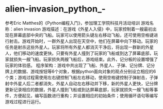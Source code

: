 # alien-invasion_python_-
参考Eric Matthes的《Python编程入门》，参加理工学院科技月活动培训
游戏名称：alien invasion
游戏描述：在游戏《外星人入侵》中，玩家控制着一艘最初出现在屏幕底部中央的飞船。玩家可以使用箭头键左右移动飞船，还可使用空格键进行射击。游戏开始时，一群外星人出现在天空中，他们在屏幕中向下移动。玩家的任务是射杀这些外星人。玩家将所有外星人都消灭干净后，将出现一群新的外星人，他们移动的速度更快。只要有外星人撞到了玩家的飞船或到达了屏幕底部，玩家就损失一艘飞船。玩家损失两艘飞船后，游戏结束。此外，记分板的设置增强了玩家的体验感。
程序架构：游戏中共出现了飞船、外星人、子弹、记分牌、记分牌上的数据、游戏按钮等6个对象，根据python面向对象的观点分别设立相应的6个类；游戏过程需使用左右键控制飞船左右移动，使用空格键控制子弹射击，子弹射中外星人后二者都消失，外星人自动左右移动并下移，新的外星人更快，记分牌更新记录相应的数据，外星人撞到飞船或到达屏幕底部，玩家就损失一艘飞船等事件，方便起见，编写函数进行重构；并设置相应的初始条件；使用循环语句等编写游戏过程进行运行。
